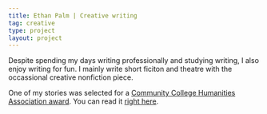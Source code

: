 ```yaml
---
title: Ethan Palm | Creative writing
tag: creative
type: project
layout: project
---
```


Despite spending my days writing professionally and studying writing, I also enjoy writing for fun. I mainly write short ficiton and theatre with the occassional creative nonfiction piece.

One of my stories was selected for a [Community College Humanities Association award](https://www.cchumanities.org/about-ccha/awards-and-opportunities/awards-2/literary-magazine-competition/literary-magazine-contest-winners-individual-2018/). You can read it <a href="/Ghost-Fishing.pdf">right here</a>.

